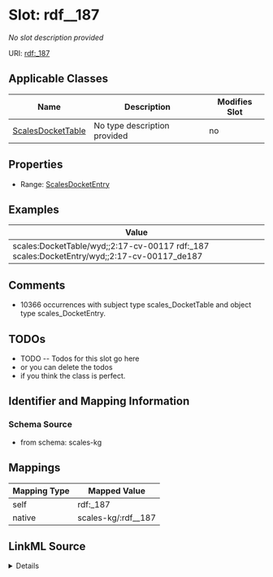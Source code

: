 

# Slot: rdf__187


_No slot description provided_





URI: [rdf:_187](http://www.w3.org/1999/02/22-rdf-syntax-ns#_187)



<!-- no inheritance hierarchy -->





## Applicable Classes

| Name | Description | Modifies Slot |
| --- | --- | --- |
| [ScalesDocketTable](../classes/ScalesDocketTable.md) | No type description provided |  no  |







## Properties

* Range: [ScalesDocketEntry](../classes/ScalesDocketEntry.md)






## Examples

| Value |
| --- |
| scales:DocketTable/wyd;;2:17-cv-00117 rdf:_187 scales:DocketEntry/wyd;;2:17-cv-00117_de187 |

## Comments

* 10366 occurrences with subject type scales_DocketTable and object type scales_DocketEntry.

## TODOs

* TODO -- Todos for this slot go here
* or you can delete the todos
* if you think the class is perfect.

## Identifier and Mapping Information







### Schema Source


* from schema: scales-kg




## Mappings

| Mapping Type | Mapped Value |
| ---  | ---  |
| self | rdf:_187 |
| native | scales-kg/:rdf__187 |




## LinkML Source

<details>
```yaml
name: rdf__187
description: No slot description provided
todos:
- TODO -- Todos for this slot go here
- or you can delete the todos
- if you think the class is perfect.
comments:
- 10366 occurrences with subject type scales_DocketTable and object type scales_DocketEntry.
examples:
- value: scales:DocketTable/wyd;;2:17-cv-00117 rdf:_187 scales:DocketEntry/wyd;;2:17-cv-00117_de187
from_schema: scales-kg
rank: 1000
slot_uri: rdf:_187
alias: rdf__187
domain_of:
- scales_DocketTable
range: scales_DocketEntry

```
</details>